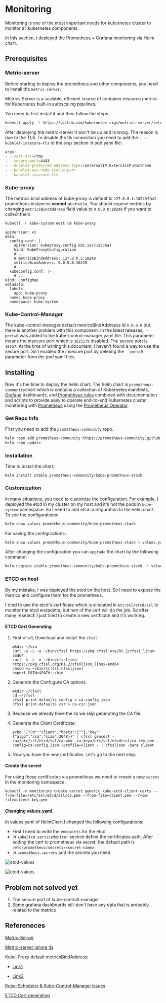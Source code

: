 # Monitoring

Monitoring is one of the most important needs for kubernetes cluster to monitor all kubernetes components.

In this section, I deployed the Prometheus + Grafana monitoring via Helm chart.

## Prerequisites

### Metric-server

Before starting to deploy the prometheus and other components, you need to install the `metric-server`. 

Metrics Server is a scalable, efficient source of container resource metrics for Kubernetes built-in autoscaling pipelines.

You need to first install it and then follow the steps.

```bash
kubectl apply -f https://github.com/kubernetes-sigs/metrics-server/releases/latest/download/components.yaml

```

After deploying the metric-server it won't be up and running. The reason is due to the TLS. To disable the tls connection you need to add the ‍`- --kubelet-insecure-tls` to the `args` section in pod yaml file:

```bash
args:
- --cert-dir=/tmp
- --secure-port=4443
- --kubelet-preferred-address-types=InternalIP,ExternalIP,Hostname
- --kubelet-use-node-status-port
- --kubelet-insecure-tls
```

### Kube-proxy

The metrics bind address of kube-proxy is default to `127.0.0.1:10249` that prometheus instances **cannot** access to. You should expose metrics by changing `metricsBindAddress` field value to `0.0.0.0:10249` if you want to collect them.

```bash
kubectl -n kube-system edit cm kube-proxy
```

```
apiVersion: v1
data:
  config.conf: |-
    apiVersion: kubeproxy.config.k8s.io/v1alpha1
    kind: KubeProxyConfiguration
    # ...
    # metricsBindAddress: 127.0.0.1:10249
    metricsBindAddress: 0.0.0.0:10249
    # ...
  kubeconfig.conf: |-
    # ...
kind: ConfigMap
metadata:
  labels:
    app: kube-proxy
  name: kube-proxy
  namespace: kube-system
```

### Kube-Control-Manager

The kube-control-manager default metricsBindAddresss id `0.0.0.0` but there is another problem with this component. In the latest releases, `--port=0` was added to the kube-control-manager yaml file. This parameter means the insecure port which is `10252` is disabled. The secure port is `10257`. At the time of writing this document, I haven't found a way to use the secure port. So I enabled the insecure port by deleting the `--port=0` parameter from the pod yaml files.

## Installing

Now it's the time to deploy the helm chart. The helm chart is `prometheus-community`chart which is contains a collection of Kubernetes manifests, [Grafana](http://grafana.com/) dashboards, and [Prometheus rules](https://prometheus.io/docs/prometheus/latest/configuration/recording_rules/) combined with documentation and scripts to provide easy to operate end-to-end Kubernetes cluster monitoring with [Prometheus](https://prometheus.io/) using the [Prometheus Operator](https://github.com/prometheus-operator/prometheus-operator).

### Get Repo Info

First you need to add the `prometheus-community` repo.

```bash
helm repo add prometheus-community https://prometheus-community.github.io/helm-charts
helm repo update
```

### Installation

Time to install the chart:

```
helm install stable prometheus-community/kube-prometheus-stack
```

### Customization

In many situations, you need to customize the configuration. For example, I deployed the etcd in my cluster on my host and it's not the pods in `kube-system` namespace. So I need to add etcd configuration to the helm chart. To see the configurations:

```bash
helm show values prometheus-community/kube-prometheus-stack
```

For saving the configurations:

```bash
helm show values prometheus-community/kube-prometheus-stack > values.yaml
```

After changing the configuration you can `upgrade` the chart by the following command:

```bash
helm upgrade stable prometheus-community/kube-prometheus-stack -f values.yaml
```

### ETCD on host

By my mistake, I was deployed the etcd on the host. So I need to expose the metrics and configure them for the prometheus.

I tried to use the etcd's certificate which is allocated in `etc/ssl/etcd/ssl` to monitor the etcd endpoints, but non of the cert will do the job. So after many research I just tried to create a new certficate and it's working.

#### ETCD Cert Generating

1. First of all, Download and install the `cfssl`:

   ```shell
   mkdir ~/bin
   curl -s -L -o ~/bin/cfssl https://pkg.cfssl.org/R1.2/cfssl_linux-amd64
   curl -s -L -o ~/bin/cfssljson https://pkg.cfssl.org/R1.2/cfssljson_linux-amd64
   chmod +x ~/bin/{cfssl,cfssljson}
   export PATH=$PATH:~/bin
   ```

2. Generate the Confugure CA options:

   ```shell
   mkdir ~/cfssl
   cd ~/cfssl
   cfssl print-defaults config > ca-config.json
   cfssl print-defaults csr > ca-csr.json
   ```

3. Because we already have the `CA` we skip generating the CA file.

4. Generate the Client Certificate:

   ```shell
   echo '{"CN":"client","hosts":[""],"key":{"algo":"rsa","size":2048}}' | cfssl gencert -ca=/etc/ssl/etcd/ssl/ca.pem -ca-key=/etc/ssl/etcd/ssl/ca-key.pem -config=ca-config.json -profile=client - | cfssljson -bare client
   ```

5. Now you have the new certificates. Let's go to the next step.

#### Create the secret

For using these certificates via prometheus we need to create a new `secret` in the monitoring namespace:

```shell
kubectl -n monitoring create secret generic kube-etcd-client-certs --from-file=/etc/ssl/etcd/ssl/ca.pem --from-file=client.pem --from-file=client-key.pem
```

#### Changing values.yaml

In values.yaml of HelmChart I changed the following configurations:

* First I need to write the `endpoints` for the etcd 
* In `kubeEtcd.serviceMonitor` section define the certificates path. After adding the cert to prometheus via secret, the default path is `/etc/prometheus/secrets/<secret-name>`
* In `prometheus.secrets‍‍` add the secrets you need.

![etcd-values](../images/etcd-values.png)

![etcd-values](../images/etcd-values-2.png)

## Problem not solved yet

1. The secure port of kube-controll-manager
2. Some grafana dashboards still don't have any data that is probably related to the metrics

## Refereneces

[Metric-Server](https://github.com/kubernetes-sigs/metrics-server)

[Metric-server ignore tls](https://github.com/kubernetes-sigs/metrics-server/issues/196#issuecomment-746363974)

Kube-Proxy default metricsBindAddress:

- [Link1](https://github.com/prometheus-community/helm-charts/tree/main/charts/kube-prometheus-stack#kubeproxy)

- [Link2](https://github.com/helm/charts/issues/16476#issuecomment-528681476)

[Kube-Scheduler & Kube-Control-Manager issues](https://github.com/kubernetes/kubernetes/issues/93194)

[ETCD Cert generating](https://github.com/Albertchong/Kubernetes-Tutorials/blob/master/Kubernetes%20Tutorials%2002%20-%20Generate%20Certificate%20for%20ETCD.md)
